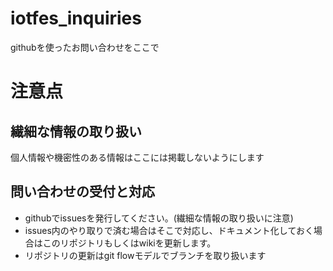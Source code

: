 # iotfes_inquiries
githubを使ったお問い合わせをここで

# 注意点
## 繊細な情報の取り扱い
個人情報や機密性のある情報はここには掲載しないようにします

## 問い合わせの受付と対応
* githubでissuesを発行してください。(繊細な情報の取り扱いに注意)
* issues内のやり取りで済む場合はそこで対応し、ドキュメント化しておく場合はこのリポジトリもしくはwikiを更新します。
* リポジトリの更新はgit flowモデルでブランチを取り扱います